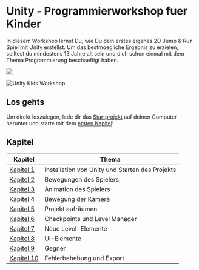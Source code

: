 # Unity - Programmierworkshop fuer Kinder

In diesem Workshop lernst Du, wie Du dein erstes eigenes 2D Jump & Run Spiel mit Unity erstellst. 
Um das bestmoegliche Ergebnis zu erzielen, solltest du mindestens 13 Jahre alt sein und dich schon einmal mit dem Thema Programmierung beschaeftigt haben. 

<a href="https://www.youtube.com/watch?v=p6hpitw_MUc" target="_blank">
  <img src="https://img.youtube.com/vi/p6hpitw_MUc/0.jpg">
</a>

![Unity Kids Workshop](https://flamme.dev/GitHub/UnityKidsWorkshop/UnityKidsWorkshop-1.png)


## Los gehts

Um direkt loszulegen, lade dir das [Startprojekt](https://github.com/FrankFlamme/UnityKidsWorkshop/releases/tag/0.1) auf deinen Computer herunter und starte mit dem [ersten Kapitel](/docs/01-start.md)!

## Kapitel

| Kapitel | Thema |
| ----- | ---- |
| [Kapitel 1](/docs/01-start.md) | Installation von Unity und Starten des Projekts |
| [Kapitel 2](/docs/02-playermovement.md) | Bewegungen des Spielers
| [Kapitel 3](/docs/03-animations.md) | Animation des Spielers
| [Kapitel 4](/docs/04-camera.md) | Bewegung der Kamera
| [Kapitel 5](/docs/05-cleanup.md) | Projekt aufräumen
| [Kapitel 6](/docs/06-checkpoints.md) | Checkpoints und Level Manager
| [Kapitel 7](/docs/07-level_elements.md) | Neue Level-Elemente
| [Kapitel 8](/docs/08-ui_elements.md) | UI-Elemente
| [Kapitel 9](/docs/09-enemies.md) | Gegner
| [Kapitel 10](/docs/10-bugfixes_export.md) | Fehlerbehebung und Export
